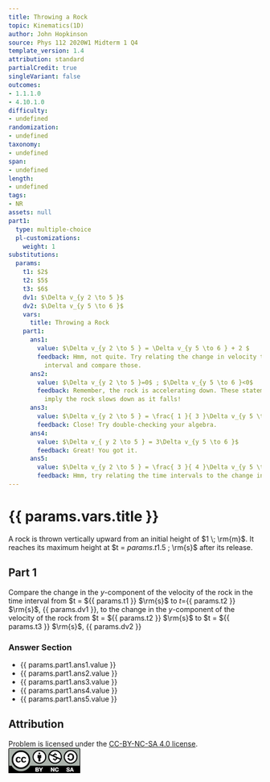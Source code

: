 ```yaml
---
title: Throwing a Rock
topic: Kinematics(1D)
author: John Hopkinson
source: Phys 112 2020W1 Midterm 1 Q4
template_version: 1.4
attribution: standard
partialCredit: true
singleVariant: false
outcomes:
- 1.1.1.0
- 4.10.1.0
difficulty:
- undefined
randomization:
- undefined
taxonomy:
- undefined
span:
- undefined
length:
- undefined
tags:
- NR
assets: null
part1:
  type: multiple-choice
  pl-customizations:
    weight: 1
substitutions:
  params:
    t1: $2$
    t2: $5$
    t3: $6$
    dv1: $\Delta v_{y 2 \to 5 }$
    dv2: $\Delta v_{y 5 \to 6 }$
    vars:
      title: Throwing a Rock
    part1:
      ans1:
        value: $\Delta v_{y 2 \to 5 } = \Delta v_{y 5 \to 6 } + 2 $
        feedback: Hmm, not quite. Try relating the change in velocity to the time
          interval and compare those.
      ans2:
        value: $\Delta v_{y 2 \to 5 }=0$ ; $\Delta v_{y 5 \to 6 }<0$
        feedback: Remember, the rock is accelerating down. These statements would
          imply the rock slows down as it falls!
      ans3:
        value: $\Delta v_{y 2 \to 5 } = \frac{ 1 }{ 3 }\Delta v_{y 5 \to 6 }$
        feedback: Close! Try double-checking your algebra.
      ans4:
        value: $\Delta v_{ y 2 \to 5 } = 3\Delta v_{y 5 \to 6 }$
        feedback: Great! You got it.
      ans5:
        value: $\Delta v_{y 2 \to 5 } = \frac{ 3 }{ 4 }\Delta v_{y 5 \to 6 }$
        feedback: Hmm, try relating the time intervals to the change in velocity.
---
```

# {{ params.vars.title }}
A rock is thrown vertically upward from an initial height of $1 \; \rm{m}$. It reaches its maximum height at $t = ${{ params.t1 }}$.5 \; \rm{s}$ after its release.

## Part 1

Compare the change in the $y$-component of the velocity of the rock in the time interval from $t = ${{ params.t1 }} $\rm{s}$ to $t =${{ params.t2 }} $\rm{s}$, {{ params.dv1 }}, to the change in the $y$-component of the velocity of the rock from $t = ${{ params.t2 }} $\rm{s}$ to $t = ${{ params.t3 }} $\rm{s}$, {{ params.dv2 }}

### Answer Section

- {{ params.part1.ans1.value }}
- {{ params.part1.ans2.value }}
- {{ params.part1.ans3.value }}
- {{ params.part1.ans4.value }}
- {{ params.part1.ans5.value }}

## Attribution

Problem is licensed under the [CC-BY-NC-SA 4.0 license](https://creativecommons.org/licenses/by-nc-sa/4.0/).<br> ![The Creative Commons 4.0 license requiring attribution-BY, non-commercial-NC, and share-alike-SA license.](https://raw.githubusercontent.com/firasm/bits/master/by-nc-sa.png)